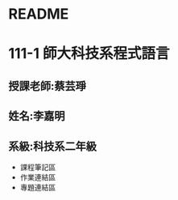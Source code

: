 # README
111-1 師大科技系程式語言
==
授課老師:蔡芸琤  <br />
--
姓名:李嘉明  <br />
--
系級:科技系二年級  <br />
--
* 課程筆記區
* 作業連結區
* 專題連結區
